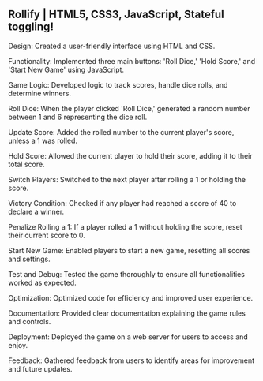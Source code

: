 ## Rollify | HTML5, CSS3, JavaScript, Stateful toggling!

Design: Created a user-friendly interface using HTML and CSS.

Functionality: Implemented three main buttons: 'Roll Dice,' 'Hold Score,' and 'Start New Game' using JavaScript.

Game Logic: Developed logic to track scores, handle dice rolls, and determine winners.

Roll Dice: When the player clicked 'Roll Dice,' generated a random number between 1 and 6 representing the dice roll.

Update Score: Added the rolled number to the current player's score, unless a 1 was rolled.

Hold Score: Allowed the current player to hold their score, adding it to their total score.

Switch Players: Switched to the next player after rolling a 1 or holding the score.

Victory Condition: Checked if any player had reached a score of 40 to declare a winner.

Penalize Rolling a 1: If a player rolled a 1 without holding the score, reset their current score to 0.

Start New Game: Enabled players to start a new game, resetting all scores and settings.

Test and Debug: Tested the game thoroughly to ensure all functionalities worked as expected.

Optimization: Optimized code for efficiency and improved user experience.

Documentation: Provided clear documentation explaining the game rules and controls.

Deployment: Deployed the game on a web server for users to access and enjoy.

Feedback: Gathered feedback from users to identify areas for improvement and future updates.
